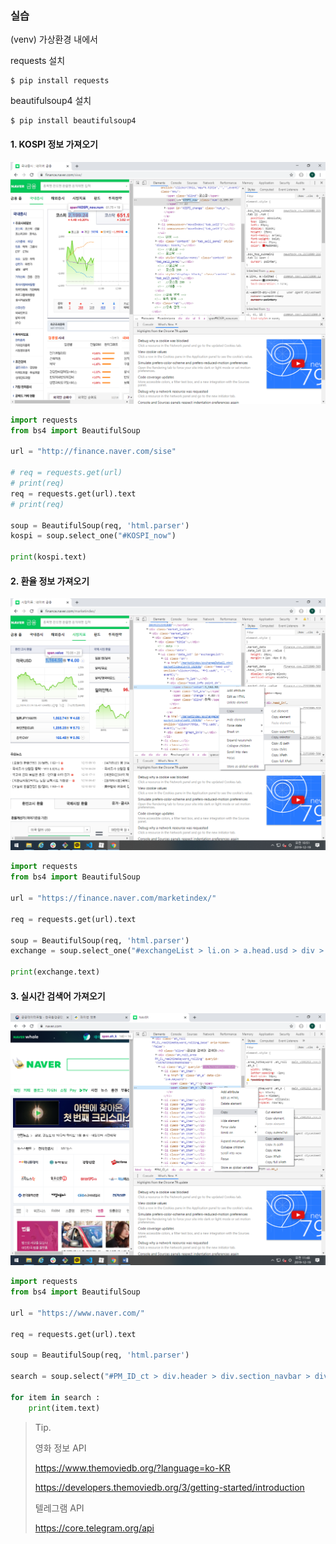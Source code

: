 ### 실습

(venv) 가상환경 내에서

requests 설치

``` shell
$ pip install requests
```

beautifulsoup4 설치

```shell
$ pip install beautifulsoup4
```



#### 1. KOSPI 정보 가져오기

![image-20191219104004624](07_python_example.assets/image-20191219104004624.png)

``` python
import requests
from bs4 import BeautifulSoup

url = "http://finance.naver.com/sise"

# req = requests.get(url)
# print(req)
req = requests.get(url).text
# print(req)

soup = BeautifulSoup(req, 'html.parser')
kospi = soup.select_one("#KOSPI_now")

print(kospi.text)
```



#### 2. 환율 정보 가져오기

![image-20191219105125077](07_python_example.assets/image-20191219105125077.png)

``` python
import requests
from bs4 import BeautifulSoup

url = "https://finance.naver.com/marketindex/"

req = requests.get(url).text

soup = BeautifulSoup(req, 'html.parser')
exchange = soup.select_one("#exchangeList > li.on > a.head.usd > div > span.value")

print(exchange.text)
```



#### 3.  실시간 검색어 가져오기

![image-20191219114811123](07_python_example.assets/image-20191219114811123.png)

``` python
import requests
from bs4 import BeautifulSoup

url = "https://www.naver.com/"

req = requests.get(url).text

soup = BeautifulSoup(req, 'html.parser')

search = soup.select("#PM_ID_ct > div.header > div.section_navbar > div.area_hotkeyword.PM_CL_realtimeKeyword_base > div.ah_roll.PM_CL_realtimeKeyword_rolling_base > div > ul > li > a > span.ah_k")

for item in search :
    print(item.text)
```



> Tip.
>
> 영화 정보 API
>
> https://www.themoviedb.org/?language=ko-KR
>
> https://developers.themoviedb.org/3/getting-started/introduction
>
> 텔레그램 API
>
> https://core.telegram.org/api